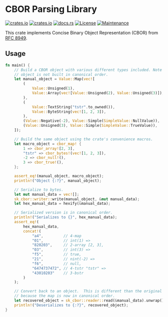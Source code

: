 # CBOR Parsing Library

[![crates.io](https://img.shields.io/crates/d/sk-cbor.svg)](https://crates.io/crates/sk-cbor)
[![crates.io](https://img.shields.io/crates/v/sk-cbor.svg)](https://crates.io/crates/sk-cbor)
[![docs.rs](https://docs.rs/sk-cbor/badge.svg)](https://docs.rs/sk-cbor)
[![License](https://img.shields.io/crates/l/sk-cbor.svg)](https://crates.io/crates/sk-cbor)
[![Maintenance](https://img.shields.io/maintenance/yes/2021)](https://crates.io/crates/sk-cbor)

This crate implements Concise Binary Object Representation (CBOR) from [RFC
8949](https://datatracker.ietf.org/doc/html/rfc8949).

## Usage

```rust
fn main() {
    // Build a CBOR object with various different types included. Note that this
    // object is not built in canonical order.
    let manual_object = Value::Map(vec![
        (
            Value::Unsigned(1),
            Value::Array(vec![Value::Unsigned(2), Value::Unsigned(3)]),
        ),
        (
            Value::TextString("tstr".to_owned()),
            Value::ByteString(vec![1, 2, 3]),
        ),
        (Value::Negative(-2), Value::Simple(SimpleValue::NullValue)),
        (Value::Unsigned(3), Value::Simple(SimpleValue::TrueValue)),
    ]);

    // Build the same object using the crate's convenience macros.
    let macro_object = cbor_map! {
        1 => cbor_array![2, 3],
        "tstr" => cbor_bytes!(vec![1, 2, 3]),
        -2 => cbor_null!(),
        3 => cbor_true!(),
    };

    assert_eq!(manual_object, macro_object);
    println!("Object {:?}", manual_object);

    // Serialize to bytes.
    let mut manual_data = vec![];
    sk_cbor::writer::write(manual_object, &mut manual_data);
    let hex_manual_data = hexify(&manual_data);

    // Serialized version is in canonical order.
    println!("Serializes to {}", hex_manual_data);
    assert_eq!(
        hex_manual_data,
        concat!(
            "a4",         // 4-map
            "01",         // int(1) =>
            "820203",     // 2-array [2, 3],
            "03",         // int(3) =>
            "f5",         // true,
            "21",         // nint(-2) =>
            "f6",         // null,
            "6474737472", // 4-tstr "tstr" =>
            "43010203"    // 3-bstr
        )
    );

    // Convert back to an object.  This is different than the original object,
    // because the map is now in canonical order.
    let recovered_object = sk_cbor::reader::read(&manual_data).unwrap();
    println!("Deserializes to {:?}", recovered_object);
}
```
